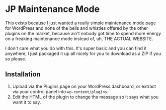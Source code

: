 # JP Maintenance Mode
This exists because I just wanted a really simple maintenance mode page for WordPress and none of the bells and whistles offered by the other plugins on the market, because ain't nobody got time to spend more energy on a freaking maintenance mode instead of, uh, THE ACTUAL WEBSITE.

I don't care what you do with this. It's super basic and you can find it anywhere, I just packaged it up all nicely for you to download as a ZIP if you so please.

## Installation
1. Upload via the Plugins page on your WordPress dashboard, or extract via your control panel into ``wp-content/plugins``.
2. Edit the HTML of the plugin to change the message so it says what you want it to say.
